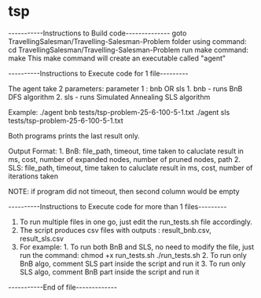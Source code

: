 # tsp

-----------Instructions to Build code--------------
goto TravellingSalesman/Travelling-Salesman-Problem folder using command:
            cd TravellingSalesman/Travelling-Salesman-Problem
run make command: 
            make
    This make command will create an executable called "agent"


----------Instructions to Execute code for 1 file---------

The agent take 2 parameters:
parameter 1 : bnb OR sls
            1. bnb - runs BnB DFS algorithm
            2. sls - runs Simulated Annealing SLS algorithm

Example:
    ./agent bnb tests/tsp-problem-25-6-100-5-1.txt
    ./agent sls tests/tsp-problem-25-6-100-5-1.txt

Both programs prints the last result only.

Output Format:
    1. BnB: file_path, timeout, time taken to caluclate result in ms, cost, number of expanded nodes, number of pruned nodes, path
    2. SLS: file_path, timeout,  time taken to caluclate result in ms, cost, number of iterations taken
    
NOTE: if program did not timeout, then second column would be empty



----------Instructions to Execute code for more than 1 files---------

1. To run multiple files in one go, just edit the run_tests.sh file accordingly.
2. The script produces csv files with outputs : result_bnb.csv, result_sls.csv
3. For example:
        1. To run both BnB and SLS, no need to modify the file, just run the command:
            chmod +x run_tests.sh
            ./run_tests.sh
        2. To run only BnB algo, comment SLS part inside the script and run it
        3. To run only SLS algo, comment BnB part inside the script and run it



-----------End of file-------------